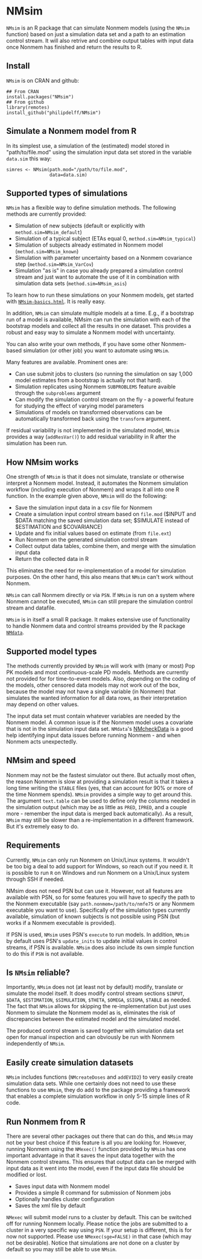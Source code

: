 # NMsim
`NMsim` is an R package that can simulate Nonmem models (using the
`NMsim` function) based on just a simulation data set and a path to an
estimation control stream. It will also retrive and combine output
tables with input data once Nonmem has finished and return the results
to R. 

## Install
`NMsim` is on CRAN and github:

```{r}
## From CRAN
install.packages("NMsim")
## From github
library(remotes)
install_github("philipdelff/NMsim")
```


## Simulate a Nonmem model from R
In its simplest use, a simulation of the (estimated) model stored in
"path/to/file.mod" using the simulation input data set stored in the
variable `data.sim` this way:

```{r,eval=FALSE}
simres <- NMsim(path.mod="/path/to/file.mod",
                data=data.sim)
```

## Supported types of simulations
`NMsim` has a flexible way to define simulation methods. The following
methods are currently provided:

- Simulation of new subjects (default or explicitly with `method.sim=NMsim_default`)
- Simulation of a typical subject (ETAs equal 0, `method.sim=NMsim_typical`)
- Simulation of subjects already estimated in Nonmem model (`method.sim=NMsim_known`) 
- Simulation with parameter uncertainty based on a Nonmem covariance step (`method.sim=NMsim_VarCov`)
- Simulation "as is" in case you already prepared a simulation control stream and just want to automate the use of it in combination with simulation data sets (`method.sim=NMsim_asis`)

To learn how to run these simulations on your Nonmem models, get
started with
[`NMsim-basics.html`](https://philipdelff.github.io/NMsim/articles/NMsim-basics.html). It
is really easy.

In addition, `NMsim` can simulate multiple models at a time. E.g., if a
bootstrap run of a model is available, NMsim can run the simulation
with each of the bootstrap models and collect all the results in one
dataset. This provides a robust and easy way to simulate a Nonmem
model with uncertainty.

You can also write your own methods, if you have some other
Nonmem-based simulation (or other job) you want to automate using
`NMsim`.

Many features are available. Prominent ones are:

* Can use submit jobs to clusters (so running the simulation on say
1,000 model estimates from a bootstrap is actually not that hard).
* Simulation replicates using Nonmem `SUBPROBLEMS` feature avaible
  through the `subproblems` argument
* Can modify the simulation control stream on the fly - a powerful
  feature for studying the effect of varying model parameters
* Simulations of models on transformed observations can be
  automatically transformed back using the `transform` argument.

If residual variability is not implemented in the simulated model,
`NMsim` provides a way (`addResVar()`) to add residual variability in
R after the simulation has been run.



## How NMsim works 
One strength of `NMsim` is that it does not simulate, translate or
otherwise interpret a Nonmem model. Instead, it automates the Nonmem simulation
workflow (including execution of Nonmem) and wraps it all into one R function. In the example given above, 
`NMsim` will do the following:

* Save the simulation input data in a csv file for Nonmem
* Create a simulation input control stream based on `file.mod` ($INPUT
  and $DATA matching the saved simulation data set; $SIMULATE instead of
  $ESTIMATION and $COVARIANCE)
* Update and fix initial values based on estimate (from `file.ext`)
* Run Nonmem on the generated simulation control stream
* Collect output data tables, combine them, and merge with the simulation input
  data
* Return the collected data in R


This
eliminates the need for re-implementation of a model for simulation purposes. On the other
hand, this also means that `NMsim` can't work without Nonmem.

`NMsim` can call Nonmem directly or via `PSN`. If `NMsim` is run on a
system where Nonmem cannot be executed, `NMsim` can still prepare the
simulation control stream and datafile.

`NMsim` is in itself a small R package. It makes extensive use of
functionality to handle Nonmem data and control streams provided by
the R package
[`NMdata`](https://cran.r-project.org/package=NMdata).


## Supported model types
The methods currently provided by `NMsim` will work with (many or
most) Pop PK models and most continuous-scale PD models. Methods are
currently not provided for for time-to-event models. Also, depending
on the coding of the models, other censored data models may not work
out of the box, because the model may not have a single variable (in
Nonmem) that simulates the wanted information for all data rows, as
their interpretation may depend on other values.

The input data set must contain whatever variables are needed by the
Nonmem model. A common issue is if the Nonmem model uses a covariate
that is not in the simulation input data set. `NMdata`'s
[NMcheckData](https://philipdelff.github.io/NMdata/reference/NMcheckData.html)
is a good help identifying input data issues before running Nonmem -
and when Nonmem acts unexpectedly.

## NMsim and speed
Nonmem may not be the fastest simulator out there. But actually most
often, the reason Nonmem is slow at providing a simulation result is
that it takes a long time writing the `$TABLE` files (yes, that can
account for 90% or more of the time Nonmem spends). `NMsim` provides a
simple way to get around this. The argument `text.table` can be used
to define only the columns needed in the simulation output (which may
be as little as `PRED`, `IPRED`, and a couple more - remember the
input data is merged back automatically). As a result, `NMsim` may
still be slower than a re-implementation in a different framework. But
it's extremely easy to do.

## Requirements
Currently, `NMsim` can only run Nonmem on Unix/Linux systems. It
wouldn't be too big a deal to add support for Windows, so reach out if
you need it. It is possible to run `R` on Windows and run Nonmem on a
Unix/Linux system through SSH if needed.

NMsim does not need PSN but can use it. However, not all features are
available with PSN, so for some features you will have to specify the path to the
Nonmem executable (say `path.nonmem=/path/to/nmfe75` or any Nonmem
executable you want to use). Specifically of the simulation types
currently available, simulation of known subjects is not possible
using PSN (but works if a Nonmem executable is provided). 

If PSN is used, `NMsim` uses PSN's `execute` to run models. In
addition, `NMsim` by default uses PSN's `update_inits` to update initial
values in control streams, if PSN is available. `NMsim` does also include its own simple
function to do this if `PSN` is not available.

## Is `NMsim` reliable?
Importantly, `NMsim` does not (at least not by default) modify, translate or simulate the model
itself. It does modify control stream sections `$INPUT`, `$DATA`,
`$ESTIMATION`, `$SIMULATION`, `$THETA`, `$OMEGA`, `$SIGMA`, `$TABLE`
as needed. The fact that `NMsim` allows for skipping the
re-implementation but just uses Nonmem to simulate the Nonmem model as is,
eliminates the risk of discrepancies between the estimated model and
the simulated model.

The produced control stream is saved together with simulation data set
open for manual inspection and can obviously be run with Nonmem
independently of `NMsim`.

## Easily create simulation datasets
`NMsim` includes functions (`NMcreateDoses` and `addEVID2`) to very
easily create simulation data sets. While one certainly does not need to
use these functions to use `NMsim`, they do add to the package
providing a framework that enables a complete simulation workflow in
only 5-15 simple lines of R code. 

	
## Run Nonmem from R
There are several other packages out there that can do this, and
`NMsim` may not be your best choice if this feature is all you are
looking for. However, running Nonmem using the `NMexec()` function
provided by `NMsim` has one important advantage in that it saves the
input data together with the Nonmem control streams. This ensures that
output data can be merged with input data as it went into the model,
even if the input data file should be modified or lost.

- Saves input data with Nonmem model
- Provides a simple R command for submission of Nonmem jobs
- Optionally handles cluster configuration
- Saves the xml file by default

`NMexec` will submit model runs to a cluster by default. This can be
switched off for running Nonmem locally. Please notice the jobs are
submitted to a cluster in a very specific way using `PSN`. If your
setup is different, this is for now not supported. Please use
`NMexec(sge=FALSE)` in that case (which may not be desirable). Notice
that simulations are not done on a cluster by default so you may still
be able to use `NMsim`.
